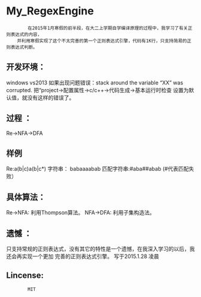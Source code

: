# My_RegexEngine


            在2015年1月寒假的前半段，在大二上学期自学编译原理的过程中，我学习了有关正则表达式的内容，
        并利用寒假实现了这个不太完善的第一个正则表达式引擎，代码有1K行，只支持简易的正则表达式判断。
<h2>开发环境：</h2>
        windows  vs2013
        如果出现问题错误：stack around the variable “XX” was corrupted.
        把“project->配置属性->c/c++->代码生成->基本运行时检查 设置为默认值，就没有这样的错误了。
<h2>过程 ：</h2>
        Re->NFA->DFA
<h2>样例</h2>
        Re:a(b|c)a(b|c*)
        字符串：   babaaaabab
        匹配字符串:#aba##abab (#代表匹配失败）
<h2>具体算法：</h2>
        Re->NFA:
        利用Thompson算法。
        NFA->DFA:
        利用子集构造法。
<h2>遗憾 ：</h2>
        只支持常规的正则表达式，没有其它的特性是一个遗憾，在我深入学习的以后，我还会再实现一个更加
    完善的正则表达式引擎。
                                                                    写于2015.1.28 凌晨
<h2>Lincense:</h2>

            MIT
